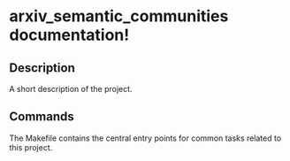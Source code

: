 # arxiv_semantic_communities documentation!

## Description

A short description of the project.

## Commands

The Makefile contains the central entry points for common tasks related to this project.

